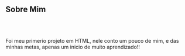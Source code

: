 <h2>Sobre Mim</h2>
<br>
<br>
<p>Foi meu primerio projeto em HTML, nele conto um pouco de mim, e das minhas metas, apenas um inicio de muito aprendizado!!</p>
